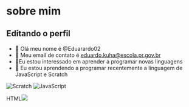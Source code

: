 # sobre mim

## Editando o perfil

####

- 👋 Olá meu nome é @Eduarardo02
- 👀 Meu email de contato é eduardo.kuha@escola.pr.gov.br
- 🌱Eu estou interessado em aprender a programar novas linguagens
- 💞️ Eu estou aprendendo a programar recentemente a linguagem de JavaScript e Scratch

![Scratch](https://img.shields.io/badge/Scratch-4D97FF?style=for-the-badge&logo=Scratch&logoColor=white)
![JavaScript](https://img.shields.io/badge/JavaScript-323330?style=for-the-badge&logo=javascript&logoColor=F7DF1E)


HTML<img src="https://img.shields.io/badge/Scratch-4D97FF?style=for-the-badge&logo=Scratch&logoColor=white" />
